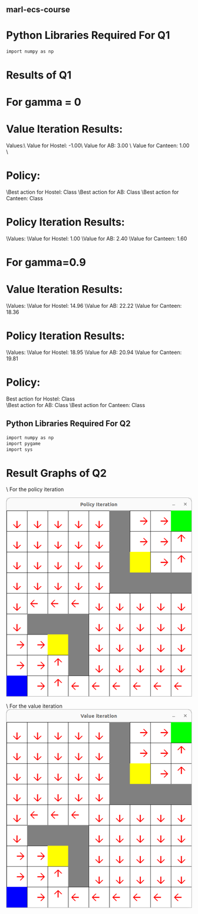 ## marl-ecs-course

# Python Libraries Required For Q1

```
import numpy as np
```

# Results of Q1 

# For gamma = 0

# Value Iteration Results:
Values:\\
Value for Hostel: -1.00\\
Value for AB: 3.00 \\
Value for Canteen: 1.00 \\

# Policy:
\\Best action for Hostel: Class
\\Best action for AB: Class
\\Best action for Canteen: Class

# Policy Iteration Results:
\\Values:
\\Value for Hostel: 1.00
\\Value for AB: 2.40
\\Value for Canteen: 1.60

# For gamma=0.9

# Value Iteration Results:
\\Values:
\\Value for Hostel: 14.96
\\Value for AB: 22.22
\\Value for Canteen: 18.36


# Policy Iteration Results:
\\Values:
\\Value for Hostel: 18.95
\\Value for AB: 20.94
\\Value for Canteen: 19.81


# Policy:
Best action for Hostel: Class \
\\Best action for AB: Class
\\Best action for Canteen: Class


## Python Libraries Required For Q2

```
import numpy as np
import pygame
import sys

```

# Result Graphs of Q2

\ For the policy iteration

![policy_iteration.png](policy_iteration.png?raw=true)

\ For the value iteration
![value_iteration.png](value_iteration.png?raw=true)